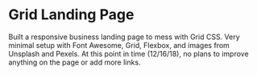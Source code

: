 # Grid Landing Page

Built a responsive business landing page to mess with Grid CSS. Very minimal setup with Font Awesome, Grid, Flexbox, and images from Unsplash and Pexels. At this point in time (12/16/18), no plans to improve anything on the page or add more links.
